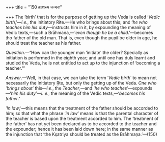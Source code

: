 +++
title = "150 ब्राह्मस्य जन्मनः"

+++
The ‘birth’ that is for the purpose of getting up the Veda is called
‘*Vedic birth*,’—*i.e*., the Initiatory Rite.—He who brings about this;
and ‘*he who teaches him his duty*—instructs him in it, by expounding
the meaning of Vedic texts,—such a Brāhmaṇa,—‘*even though he be a
child*.’—becomes tho father of the old man. That is, even though the
pupil be older in age, he should treat the teacher as his father.

*Question*.—“How can the younger man ‘initiate’ the older? Specially as
initiation is performed in the eighth year; and until one has duly
learnt and studied the Veda, he is not entitled to act up to the
injunction of ‘becoming a teacher.’”

*Answer*.—Well, in that case, we can take the term ‘*Vedic birth*’ to
mean not necessarily the Initiatory Ṛte, but only the getting up of the
Veda. *One who* ‘*brings about*’ this—*i.e*., the *Teacher*,—and ‘*he
who teaches*’—expounds—‘*him his duty*’—*i. e*., the meaning of the
Vedic texts,—‘*becomes his father*.’

‘*In law*;’—this means that the treatment of the father should be
accorded to him; so that what the phrase ‘*in law*’ means is that the
parental character of the teacher is based upon the treatment accorded
to him. The ‘treatment of the father’ has not yet been declared as to be
accorded to the teacher and the expounder; hence it has been laid down
here; in the same manner as the injunction that ‘the Kṣatriya should be
treated as the Brāhmaṇa.’—(150)


